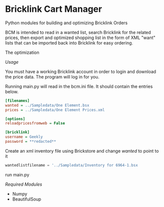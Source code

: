 Bricklink Cart Manager
======================

Python modules for building and optimizing Bricklink Orders

BCM is intended to read in a wanted list, search Bricklink for the related prices, then export and optimized
shopping list in the form of XML "want" lists that can be imported back into Bricklink for easy ordering.

The optimization

*Usage*

You must have a working Bricklink account in order to login and download the price data. The program will
log in for you.

Running main.py will read in the bcm.ini file.  It should contain the entries below.

````ini
[filenames]
wanted = ../Sampledata/One Element.bsx
prices = ../Sampledata/One Element Prices.xml

[options]
reloadpricesfromweb = False

[bricklink]
username = Geekly
password = **redacted**
````

Create an xml inventory file using Brickstore and change *wanted* to point to it

````python
wantedlistfilename = '../Sampledata/Inventory for 6964-1.bsx
````

run main.py

*Required Modules*

- Numpy
- BeautifulSoup

